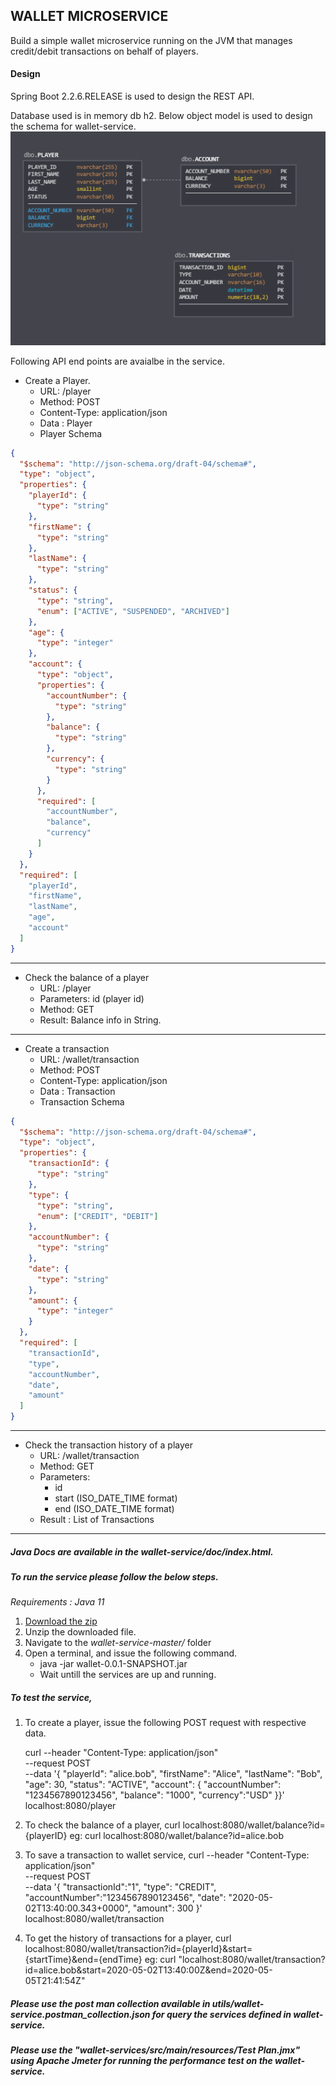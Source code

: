 ## WALLET MICROSERVICE
Build a simple wallet microservice running on the JVM that manages credit/debit
transactions on behalf of players.

#### Design
Spring Boot 2.2.6.RELEASE is used to design the REST API.

Database used is in memory db h2.
Below object model is used to design the schema for wallet-service.
![](utils/Object_Modelling.PNG)

Following API end points are avaialbe in the service.
* Create a Player.
   * URL: /player
   * Method: POST
   * Content-Type: application/json
   * Data : Player
   * Player Schema   
```json
{
  "$schema": "http://json-schema.org/draft-04/schema#",
  "type": "object",
  "properties": {
    "playerId": {
      "type": "string"
    },
    "firstName": {
      "type": "string"
    },
    "lastName": {
      "type": "string"
    },   
    "status": {
      "type": "string",
      "enum": ["ACTIVE", "SUSPENDED", "ARCHIVED"]
    },    
    "age": {
      "type": "integer"
    },
    "account": {
      "type": "object",
      "properties": {
        "accountNumber": {
          "type": "string"
        },
        "balance": {
          "type": "string"
        },
        "currency": {
          "type": "string"
        }
      },
      "required": [
        "accountNumber",
        "balance",
        "currency"
      ]
    }
  },
  "required": [
    "playerId",
    "firstName",
    "lastName",
    "age",
    "account"
  ]
}
```
----
* Check the balance of a player
   * URL: /player
   * Parameters: id (player id)
   * Method: GET     
   * Result: Balance info in String.
----
* Create a transaction
   * URL: /wallet/transaction
   * Method: POST
   * Content-Type: application/json
   * Data : Transaction   
   * Transaction Schema
```json
{
  "$schema": "http://json-schema.org/draft-04/schema#",
  "type": "object",
  "properties": {
    "transactionId": {
      "type": "string"
    },
    "type": {
      "type": "string",
      "enum": ["CREDIT", "DEBIT"]
    },
    "accountNumber": {
      "type": "string"
    },
    "date": {
      "type": "string"
    },
    "amount": {
      "type": "integer"
    }
  },
  "required": [
    "transactionId",
    "type",
    "accountNumber",
    "date",
    "amount"
  ]
}
```
----   
* Check the transaction history of a player
   * URL: /wallet/transaction
   * Method: GET
   * Parameters:
      * id
      * start (ISO_DATE_TIME format)
      * end (ISO_DATE_TIME format)
   * Result : List of Transactions
----

##### Java Docs are available in the _wallet-service/doc/index.html_. 

##### To run the service please follow the below steps. 
_Requirements : Java 11_
  
1) [Download the zip](https://github.com/SanalKumarK/wallet-service/archive/master.zip)
2) Unzip the downloaded file.
3) Navigate to the _wallet-service-master/_ folder
4) Open a terminal, and issue the following command.
    * java -jar wallet-0.0.1-SNAPSHOT.jar
    * Wait untill the services are up and running.

##### To test the service,     
1) To create a player, issue the following POST request with respective data.

    curl --header "Content-Type: application/json" \
    --request POST \
    --data '{ "playerId": "alice.bob",
          	  "firstName": "Alice",
              "lastName": "Bob",
              "age": 30,
              "status": "ACTIVE",
              "account": {
              	"accountNumber": "1234567890123456",
              	"balance": "1000",
              	"currency":"USD"
              }}'\
    localhost:8080/player   
    
2) To check the balance of a player,
    curl localhost:8080/wallet/balance?id={playerID}
    eg: curl localhost:8080/wallet/balance?id=alice.bob
 
3) To save a transaction to wallet service, 
     curl --header "Content-Type: application/json" \
         --request POST \
         --data '{ "transactionId":"1",
                 	"type": "CREDIT",
                 	"accountNumber":"1234567890123456",
                    "date": "2020-05-02T13:40:00.343+0000",
                    "amount": 300 }'\
         localhost:8080/wallet/transaction         

4) To get the history of transactions for a player,
    curl localhost:8080/wallet/transaction?id={playerId}&start={startTime}&end={endTime} 
    eg: curl "localhost:8080/wallet/transaction?id=alice.bob&start=2020-05-02T13:40:00Z&end=2020-05-05T21:41:54Z"
              
##### Please use the post man collection available in *utils/wallet-service.postman_collection.json* for query the services defined in wallet-service.

##### Please use the "wallet-services/src/main/resources/Test Plan.jmx" using Apache Jmeter for running the performance test on the wallet-service.
